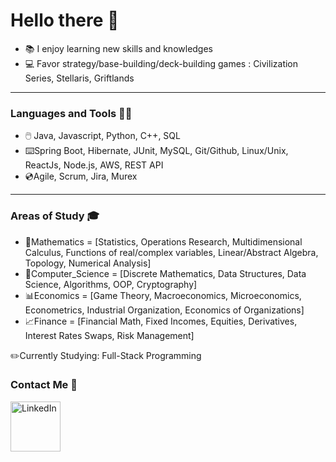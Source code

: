 
# Hello there 👋

- :books: I enjoy learning new skills and knowledges
- :computer: Favor strategy/base-building/deck-building games : Civilization Series, Stellaris, Griftlands

---

### Languages and Tools ✍🏻
-  :computer_mouse: Java, Javascript, Python, C++, SQL
- :keyboard:Spring Boot, Hibernate, JUnit, MySQL, Git/Github, Linux/Unix, ReactJs, Node.js, AWS, REST API
- :cd:Agile, Scrum, Jira, Murex

---

### Areas of Study 🎓
- :triangular_ruler:Mathematics = [Statistics, Operations Research, Multidimensional Calculus, Functions of real/complex variables, Linear/Abstract Algebra, Topology, Numerical Analysis]
- :mag_right:Computer_Science = [Discrete Mathematics,  Data Structures, Data Science, Algorithms, OOP, Cryptography]
- :bar_chart:Economics = [Game Theory, Macroeconomics, Microeconomics, Econometrics, Industrial Organization, Economics of Organizations]
- :chart_with_upwards_trend:Finance = [Financial Math, Fixed Incomes, Equities, Derivatives, Interest Rates Swaps, Risk Management]

:pencil2:Currently Studying: Full-Stack Programming

### Contact Me 💬
[<img align="left" alt="LinkedIn" width="80" src="linkedin.ico" />](https://www.linkedin.com/in/leon-zheng-a1b34384/)

